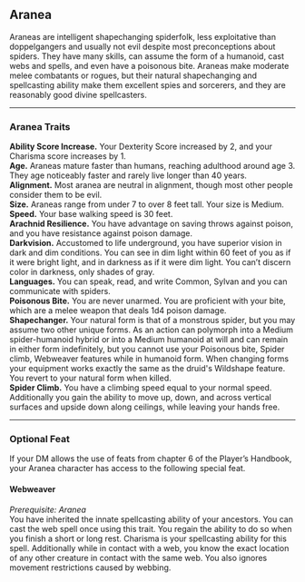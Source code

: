 ## Aranea

Araneas are intelligent shapechanging spiderfolk, less exploitative than doppelgangers and usually not evil despite most preconceptions about spiders. They have many skills, can assume the form of a humanoid, cast webs and spells, and even have a poisonous bite. Araneas make moderate melee combatants or rogues, but their natural shapechanging and spellcasting ability make them excellent spies and sorcerers, and they are reasonably good divine spellcasters.

---

### Aranea Traits

**Ability Score Increase.** Your Dexterity Score increased by 2, and your Charisma score increases by 1.  
**Age.** Araneas mature faster than humans, reaching adulthood around age 3. They age noticeably faster and rarely live longer than 40 years.  
**Alignment.** Most aranea are neutral in alignment, though most other people consider them to be evil.  
**Size.** Araneas range from under 7 to over 8 feet tall. Your size is Medium.  
**Speed.** Your base walking speed is 30 feet.  
**Arachnid Resilience.** You have advantage on saving throws against poison, and you have resistance against poison damage.  
**Darkvision.** Accustomed to life underground, you have superior vision in dark and dim conditions. You can see in dim light within 60 feet of you as if it were bright light, and in darkness as if it were dim light. You can’t discern color in darkness, only shades of gray.  
**Languages.** You can speak, read, and write Common, Sylvan and  you can communicate with spiders.  
**Poisonous Bite.** You are never unarmed. You are proficient with your bite, which are a melee weapon that deals 1d4 poison damage.  
**Shapechanger.** Your natural form is that of a monstrous spider, but you may assume two other unique forms. As an action can polymorph into a Medium spider-humanoid hybrid or into a Medium humanoid at will and can remain in either form indefinitely, but you cannot use your Poisonous bite, Spider climb, Webweaver features while in humanoid form. When changing forms your equipment works exactly the same as the druid's Wildshape feature. You revert to your natural form when killed.  
**Spider Climb.** You have a climbing speed equal to your normal speed. Additionally you gain the ability to move up, down, and across vertical surfaces and upside down along ceilings, while leaving your hands free.

---

### Optional Feat

If your DM allows the use of feats from chapter 6 of the Player’s Handbook, your Aranea character has access to the following special feat.

#### Webweaver

_Prerequisite: Aranea_  
You have inherited the innate spellcasting ability of your ancestors. You can cast the web spell once using this trait. You regain the ability to do so when you finish a short or long rest. Charisma is your spellcasting ability for this spell. Additionally while in contact with a web, you know the exact location of any other creature in contact with the same web. You also ignores movement restrictions caused by webbing.

